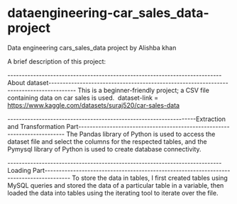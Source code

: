 # dataengineering-car_sales_data-project
Data engineering cars_sales_data project by Alishba khan  

A brief description of this project:

---------------------------------------------------------------------------About dataset---------------------------------------------------------------------------------------
This is a beginner-friendly project; a CSV file containing data on car sales is used. 
dataset-link = https://www.kaggle.com/datasets/suraj520/car-sales-data

------------------------------------------------------------------Extraction and Transformation Part-------------------------------------------------------------------------
The Pandas library of Python is used to access the dataset file and select the columns for the respected tables, and the Pymysql library of Python is used to create database connectivity. 

---------------------------------------------------------------------------Loading Part---------------------------------------------------------------------------------------
To store the data in tables, I first created tables using MySQL queries and stored the data of a particular table in a variable, then loaded the data into tables using the iterating tool to iterate over the file.
